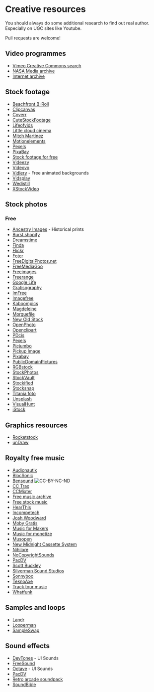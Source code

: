 Creative resources
==================

You should always do some additional research to find out real author.
Especially on UGC sites like Youtube.

Pull requests are welcome!

Video programmes
----------------

 - [Vimeo Creative Commons search](https://vimeo.com/creativecommons)
 - [NASA Media archive](https://www.dvidshub.net/unit/NASA#.UZJ3T5VKuvI)
 - [Internet archive](https://archive.org/details/movies)

Stock footage
-------------

 - [Beachfront B-Roll](http://www.beachfrontbroll.com/)
 - [Clipcanvas](http://www.clipcanvas.com/free-footage/)
 - [Coverr](http://www.coverr.co/)
 - [CuteStockFootage](https://www.cutestockfootage.com/)
 - [Lifeofvids](http://www.lifeofvids.com/)
 - [Little cloud cinema](http://www.littlecloudcinema.com/footage.html)
 - [Mitch Martinez](http://mitchmartinez.com/free-4k-red-epic-stock-footage/ )
 - [Motionelements](http://www.motionelements.com/free/stock-footage)
 - [Pexels](https://videos.pexels.com)
 - [PixaBay](https://pixabay.com)
 - [Stock footage for free](http://www.stockfootageforfree.com/)
 - [Videezy](https://www.videezy.com/browse)
 - [Videovo](https://www.videvo.net)
 - [Vidlery](http://vidlery.com/) - Free animated backgrounds
 - [Vidsplay](http://www.vidsplay.com/)
 - [Wedistill](http://www.wedistill.io/)
 - [XStockVideo](http://www.xstockvideo.com/)

Stock photos
------------

### Free

 - [Ancestry Images](http://www.ancestryimages.com/) - Historical prints
 - [Burst.shopify](https://burst.shopify.com/)
 - [Dreamstime](https://www.dreamstime.com/)
 - [Finda](http://finda.photo/)
 - [Flickr](https://www.flickr.com/creativecommons/)
 - [Foter](http://foter.com/)
 - [FreeDigitalPhotos.net](http://www.freedigitalphotos.net/)
 - [FreeMediaGoo](http://www.freemediagoo.com/)
 - [Freeimages](http://www.freeimages.com/)
 - [Freerange](https://freerangestock.com/)
 - [Google Life](http://images.google.com/hosted/life)
 - [Gratisography](https://www.gratisography.com/)
 - [ImFree](http://imcreator.com/free)
 - [Imagefree](https://www.imagefree.com/)
 - [Kaboompics](https://kaboompics.com/)
 - [Magdeleine](https://magdeleine.co/browse/)
 - [Morguefile](https://morguefile.com/search/morguefile/1/pop)
 - [New Old Stock](http://nos.twnsnd.co/)
 - [OpenPhoto](https://openphoto.net/)
 - [Openclipart](https://openclipart.org/)
 - [PDcis](http://pdpics.com/)
 - [Pexels](https://pexels.com)
 - [Picjumbo](https://picjumbo.com/)
 - [Pickup Image](http://pickupimage.com/)
 - [Pixabay](https://pixabay.com)
 - [PublicDomainPictures](http://www.publicdomainpictures.net/)
 - [RGBstock](http://www.rgbstock.com/)
 - [StockPhotos](https://stockphotos.io/)
 - [StockVault](http://www.stockvault.net/)
 - [Stockified](https://www.stockified.com/)
 - [Stocksnap](https://stocksnap.io/)
 - [Titania foto](https://www.titania-foto.com/)
 - [Unsplash](https://unsplash.com/)
 - [VisualHunt](https://visualhunt.com/)
 - [iStock](http://www.istockphoto.com/)

Graphics resources
------------------

 - [Rocketstock](https://www.rocketstock.com)
 - [unDraw](https://undraw.co/)

Royalty free music
-------------------

 - [Audionautix](http://audionautix.com/)
 - [BlocSonic](https://blocsonic.com/)
 - [Bensound](https://www.bensound.com/) ![CC-BY-NC-ND](https://mirrors.creativecommons.org/presskit/buttons/80x15/svg/by-nc-nd.svg)
 - [CC Trax](https://cctrax.com/)
 - [CCMixter](http://dig.ccmixter.org/free)
 - [Free music archive](http://freemusicarchive.org/)
 - [Free stock music](https://www.freestockmusic.com/)
 - [HearThis](https://hearthis.at/creative-commons/)
 - [Incompetech](http://incompetech.com/music/)
 - [Josh Woodward](https://www.joshwoodward.com/)
 - [Moby Gratis](http://www.mobygratis.com)
 - [Music for Makers](https://musicformakers.com/)
 - [Music for monetize](https://www.youtube.com/user/MusicForMonetize/videos)
 - [Musopen](https://musopen.org/)
 - [New Midnight Cassette System](https://archive.org/details/New_Midnight_Cassette_System)
 - [Nihilore](http://www.nihilore.com/)
 - [NoCopyrightSounds](http://nocopyrightsounds.co.uk/)
 - [PacDV](http://www.pacdv.com/sounds/free-music.html)
 - [Scott Buckley](http://www.scottbuckley.com.au/library/)
 - [Silverman Sound Studios](https://www.silvermansound.com/free-music)
 - [Sonnyboo](http://sonnyboo.com/music/music.htm)
 - [TeknoAxe](http://teknoaxe.com/Home.php)
 - [Track tour music](http://tracktourmusic.com/)
 - [Whatfunk]( http://www.whatfunk.com/)

Samples and loops
-----------------

 - [Landr](https://samples.landr.com/)
 - [Looperman](https://www.looperman.com/loops)
 - [SampleSwap](http://sampleswap.org/)

Sound effects
-------------

 - [DevTones](http://rcptones.com/dev_tones/) - UI Sounds
 - [FreeSound](http://freesound.org/browse/)
 - [Octave](http://raisedbeaches.com/octave/) - UI Sounds
 - [PacDV](http://www.pacdv.com/sounds/index.html)
 - [Retro arcade soundpack](http://www.themotionmonkey.co.uk/free-resources/retro-arcade-sounds/)
 - [SoundBible](http://soundbible.com/)
